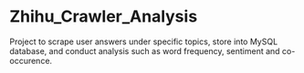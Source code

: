 # Zhihu_Crawler_Analysis
Project to scrape user answers under specific topics, store into MySQL database, and conduct analysis such as word frequency, sentiment and co-occurence.
